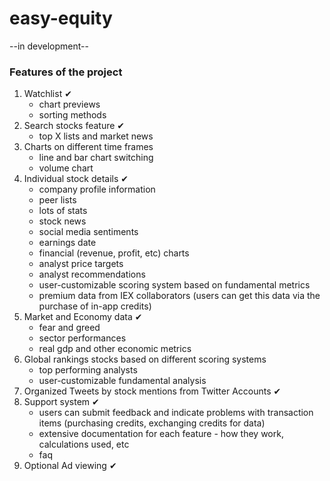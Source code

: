 # easy-equity

--in development--

### Features of the project

1. Watchlist ✔
   - chart previews
   - sorting methods
2. Search stocks feature ✔
   - top X lists and market news
3. Charts on different time frames
   - line and bar chart switching
   - volume chart
4. Individual stock details ✔
   - company profile information
   - peer lists
   - lots of stats
   - stock news
   - social media sentiments
   - earnings date
   - financial (revenue, profit, etc) charts
   - analyst price targets
   - analyst recommendations
   - user-customizable scoring system based on fundamental metrics
   - premium data from IEX collaborators (users can get this data via the purchase of in-app credits)
5. Market and Economy data ✔
   - fear and greed
   - sector performances
   - real gdp and other economic metrics
6. Global rankings stocks based on different scoring systems
   - top performing analysts
   - user-customizable fundamental analysis
7. Organized Tweets by stock mentions from Twitter Accounts ✔
8. Support system ✔
   - users can submit feedback and indicate problems with transaction items (purchasing credits, exchanging credits for data)
   - extensive documentation for each feature - how they work, calculations used, etc
   - faq
9. Optional Ad viewing ✔
